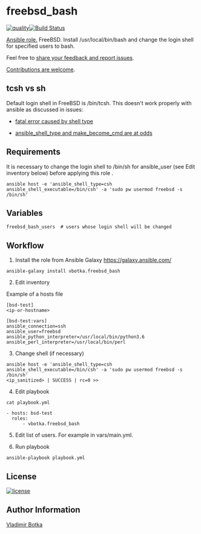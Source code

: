 # freebsd_bash

[![quality](https://img.shields.io/ansible/quality/27910)](https://galaxy.ansible.com/vbotka/config_light)[![Build Status](https://travis-ci.org/vbotka/ansible-freebsd-bash.svg?branch=master)](https://travis-ci.org/vbotka/ansible-freebsd-bash)

[Ansible role.](https://galaxy.ansible.com/vbotka/freebsd_bash/) FreeBSD. Install /usr/local/bin/bash and change the login shell for specified users to bash.

Feel free to [share your feedback and report issues](https://github.com/vbotka/ansible-freebsd-bash/issues).

[Contributions are welcome](https://github.com/firstcontributions/first-contributions).


## tcsh vs sh

Default login shell in FreeBSD is /bin/tcsh. This doesn't work properly with ansible as discussed in issues:

- [fatal error caused by shell type](https://github.com/ansible/ansible/issues/13459)

- [ansible_shell_type and make_become_cmd are at odds](https://github.com/ansible/ansible/issues/13179)


## Requirements

It is necessary to change the login shell to /bin/sh for ansible_user (see Edit inventory below) before applying this role .

```
ansible host -e 'ansible_shell_type=csh ansible_shell_executable=/bin/csh' -a 'sudo pw usermod freebsd -s /bin/sh'

```


## Variables

```
freebsd_bash_users	# users whose login shell will be changed
```


## Workflow

1) Install the role from Ansible Galaxy https://galaxy.ansible.com/

```
ansible-galaxy install vbotka.freebsd_bash
```

2) Edit inventory

Example of a hosts file

```
[bsd-test]
<ip-or-hostname>

[bsd-test:vars]
ansible_connection=ssh
ansible_user=freebsd
ansible_python_interpreter=/usr/local/bin/python3.6
ansible_perl_interpreter=/usr/local/bin/perl
```

3) Change shell (if necessary)

```
ansible host -e 'ansible_shell_type=csh ansible_shell_executable=/bin/csh' -a 'sudo pw usermod freebsd -s /bin/sh'
<ip_sanitized> | SUCCESS | rc=0 >>
```

4) Edit playbook

```
cat playbook.yml

- hosts: bsd-test
  roles:
      - vbotka.freebsd_bash
```

5) Edit list of users. For example in vars/main.yml.

6) Run playbook

```
ansible-playbook playbook.yml
```


## License

[![license](https://img.shields.io/badge/license-BSD-red.svg)](https://www.freebsd.org/doc/en/articles/bsdl-gpl/article.html)


## Author Information

[Vladimir Botka](https://botka.link)
